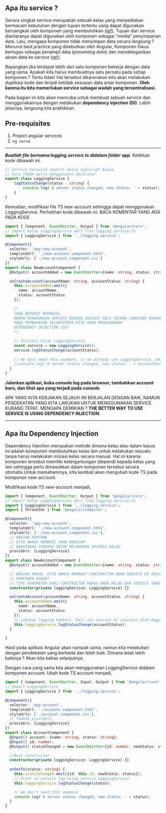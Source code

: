 ## Apa itu service ?
Secara singkat service merupakah sebuah kelas yang menyediakan bermacam kebutuhan dengan tujuan tertentu yang dapat digunakan beruangkali oleh komponen yang membutuhkan [(ref)](https://angular.io/guide/architecture-services). Tujuan dari service diantaranya dapat digunakan oleh komponen sebagai "media" penyimpanan data. Lalu, mengapa komponen tidak menyimpan data secara langsung ? Menurut best practice yang disebutkan oleh Angular, Komponen fokus bertugas sebagai penampil data (_presenting data_) dan mendelegasikan akses data ke service [(ref)](https://angular.io/tutorial/toh-pt4).

Bayangkan jika terdapat lebih dari satu komponen bekerja dengan data yang sama. Apakah kita harus membuatnya satu persatu pada setiap komponen ? Tentu tidak! Hal tersebut dikarenakan kita akan melakukan duplikasi kode dan terjadi ketidak sesuaian data antar komponen. **Oleh karena itu kita memerlukan service sebagai wadah yang tersentralisasi**.

Pada bagian ini kita akan mencoba untuk membuat sebuah service dan menggunakannya dengan melakukan **dependency injection (DI)**. Lebih jelasnya, langsung kita praktikkan.

## Pre-requisites
1. Project angular services
1. `ng serve`

***

_**Buatlah file bernama logging.service.ts didalam folder app**_. Ketikkan kode dibawah ini.
```typescript
// Service berwujud seperti kelas typscript biasa, 
// kita TIDAK perlu menggunakan decorator
export class LoggingService {
    logStatusChange(status : string) {
        console.log('A server status changed, new status: ' + status);
    }
}
```
Kemudian, modifikasi file TS new-account sehingga dapat menggunakan LoggingService. Perhatihan kode dibawah ini. BACA KOMENTAR YANG ADA PADA KODE
```typescript
import { Component, EventEmitter, Output } from '@angular/core';
// import kelas LoggingService dari file logging.service.ts
import { LoggingService } from '../logging.service';

@Component({
  selector: 'app-new-account',
  templateUrl: './new-account.component.html',
  styleUrls: ['./new-account.component.css']
})
export class NewAccountComponent {
  @Output() accountAdded = new EventEmitter<{name: string, status: string}>();

  onCreateAccount(accountName: string, accountStatus: string) {
    this.accountAdded.emit({
      name: accountName,
      status: accountStatus
    });
    
    /*
    CARA BERIKUT BERHASIL, 
    NAMUN PENGGUNAAN SERVICE DENGAN INISASI KELA SECARA LANGSUNG KURANG TEPAT
    PADA PEMBAHASAN SELANJUTNYA KITA AKAN MENGGUNAKAN
    DEPENDENCY INJECTION (DI)
    */

    // Inisiasi kelas LoggingService
    const service = new LoggingService();
    service.logStatusChange(accountStatus);
    
    // We dont need this anymore, cz we already use LoggingService, which is the same
    //console.log('A server status changed, new status: ' + accountStatus);
  }
}
```
**Jalankan aplikasi, buka console log pada browser, tambahkan account baru, dan lihat apa yang terjadi pada console**.

APA YANG KITA KERJAKAN SEJAUH INI BERJALAN DENGAN BAIK, NAMUN PENDEKATAN YANG KITA LAKUKAN UNTUK MENGGUNAKAN SERVICE KURANG TEPAT. MENGAPA DEMIKIAN ? **THE BETTER WAY TO USE SERVICE IS USING DEPENDENCY INJECTION**.

***
## Apa itu Dependency Injection
Dependency Injection merupakan metode dimana kelas atau dalam kasus ini adalah komponen membutuhkan kelas lain untuk melakukan sesuatu tanpa harus melakukan inisiasi kelas secara manual. Hal ini karena komponen tersebut memiliki ketergantungan (depend) kepada kelas yang lain sehingga perlu dimasukkan dalam komponen tersebut secara otomatis.Untuk memahaminya, kita kembali akan mengubah kode TS pada komponen new-account.

Modifikasi kode TS new-account menjadi,
```typescript
import { Component, EventEmitter, Output } from '@angular/core';
// import kelas LoggingService dari file logging.service.ts
import { LoggingService } from '../logging.service';
import { ThrowStmt } from '@angular/compiler';

@Component({
  selector: 'app-new-account',
  templateUrl: './new-account.component.html',
  styleUrls: ['./new-account.component.css'],
  // BAGIAN PERTAMA
  // KITA HARUS MEMBERI TAHU ANGULAR
  // BAGAIMANA CARANYA UNTUK MELAKUKAN INISASI KELAS.
  providers: [LoggingService]
})
export class NewAccountComponent {
  @Output() accountAdded = new EventEmitter<{name: string, status: string}>();

  // BAGIAN KEDUA, KITA HARUS MEMBUAT CONSTRACTOR AGAR SERVICE DI INISIASI SAAT
  // KOMPONEN DIBUAT
  // TIPE PARAMETER DARI CONSTRUCTOR HARUS NAMA KELAS DAR SERVICE YANG DIGUNAKAKAN
  constructor(private loggingService: LoggingService) {}

  onCreateAccount(accountName: string, accountStatus: string) {
    this.accountAdded.emit({
      name: accountName,
      status: accountStatus
    });
    // Lakukan logging kembali. Kali ini service di inisiasi oleh Angular
    this.loggingService.logStatusChange(accountStatus);
  }

}
```
Hasil pada aplikasi Angular akan nampak sama, namun kita melakukan dengan pendekatan yang berbeda dan lebih baik. Dimana letak lebih baiknya ? Akan kita bahas selanjutnya.

Dengan cara yang sama kita akan menggunakan LoggingService didalam komponen account. Ubah kode TS account menjadi,
```typescript
import { Component, EventEmitter, Input, Output } from '@angular/core';
// Import LoggingService
import { LoggingService } from '../logging.service';

@Component({
  selector: 'app-account',
  templateUrl: './account.component.html',
  styleUrls: ['./account.component.css'],
  // Tambah providers
  providers: [LoggingService]
})
export class AccountComponent {
  @Input() account: {name: string, status: string};
  @Input() id: number;
  @Output() statusChanged = new EventEmitter<{id: number, newStatus: string}>();

  //Buat Constructor
  constructor(private loggingService: LoggingService) {}
  
  onSetTo(status: string) {
    this.statusChanged.emit({id: this.id, newStatus: status});
    // Print to console log using service LoggingService
    this.loggingService.logStatusChange(status);

    // We don't need this anymore
    console.log('A server status changed, new status: ' + status);
  }
}
```
